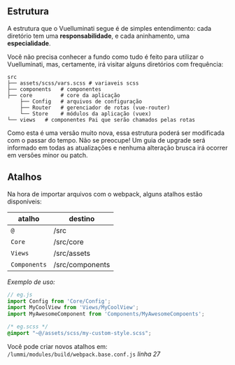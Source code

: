 ## Estrutura

A estrutura que o Vuelluminati segue é de simples entendimento:
cada diretório tem uma **responsabilidade**, e cada aninhamento, uma **especialidade**.

Você não precisa conhecer a fundo como tudo é feito para utilizar o Vuelluminati, mas, certamente, irá visitar alguns diretórios com frequência:

```
src
├── assets/scss/vars.scss # variaveis scss
├── components   # componentes
├── core         # core da aplicação
    ├── Config   # arquivos de configuração
    ├── Router   # gerenciador de rotas (vue-router)
    └── Store    # módulos da aplicação (vuex)
└── views   # componentes Pai que serão chamados pelas rotas
```

Como esta é uma versão muito nova, essa estrutura poderá ser modificada com o passar do tempo. Não se preocupe! Um guia de upgrade será informado em todas as atualizações e nenhuma alteração brusca irá ocorrer em versões minor ou patch.

## Atalhos

Na hora de importar arquivos com o webpack, alguns atalhos estão disponíveis:

|atalho      |destino         |
|------------|----------------|
|`@`         |/src            |
|`Core`      |/src/core       |
|`Views`     |/src/assets     |
|`Components`|/src/components |

*Exemplo de uso:*

``` javascript
// eg.js
import Config from 'Core/Config';
import MyCoolView from 'Views/MyCoolView';
import MyAwesomeComponent from 'Components/MyAwesomeCompoents';
```

``` css
/* eg.scss */
@import "~@/assets/scss/my-custom-style.scss";
```

Você pode criar novos atalhos em: `/lummi/modules/build/webpack.base.conf.js` *linha 27*
